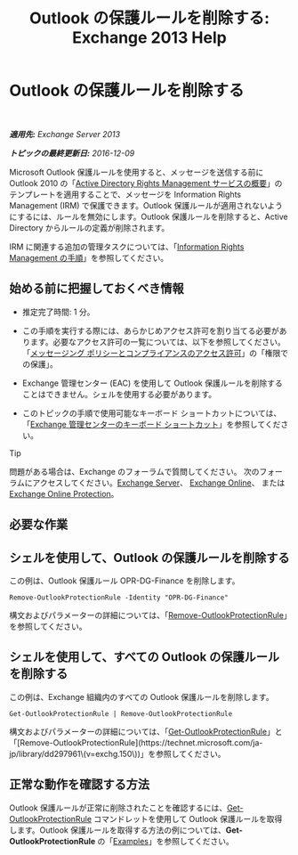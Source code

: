 ﻿---
title: 'Outlook の保護ルールを削除する: Exchange 2013 Help'
TOCTitle: Outlook の保護ルールを削除する
ms:assetid: 569fc3be-b269-43f5-8797-73ab0691e685
ms:mtpsurl: https://technet.microsoft.com/ja-jp/library/Ee633467(v=EXCHG.150)
ms:contentKeyID: 49896262
ms.date: 04/24/2018
mtps_version: v=EXCHG.150
ms.translationtype: HT
---

# Outlook の保護ルールを削除する

 

_**適用先:** Exchange Server 2013_

_**トピックの最終更新日:** 2016-12-09_

Microsoft Outlook 保護ルールを使用すると、メッセージを送信する前に Outlook 2010 の「[Active Directory Rights Management サービスの概要](https://technet.microsoft.com/ja-jp/library/hh831364.aspx)」のテンプレートを適用することで、メッセージを Information Rights Management (IRM) で保護できます。Outlook 保護ルールが適用されないようにするには、ルールを無効にします。Outlook 保護ルールを削除すると、Active Directory からルールの定義が削除されます。

IRM に関連する追加の管理タスクについては、「[Information Rights Management の手順](information-rights-management-procedures-exchange-2013-help.md)」を参照してください。

## 始める前に把握しておくべき情報

  - 推定完了時間: 1 分。

  - この手順を実行する際には、あらかじめアクセス許可を割り当てる必要があります。必要なアクセス許可の一覧については、以下を参照してください。「[メッセージング ポリシーとコンプライアンスのアクセス許可](messaging-policy-and-compliance-permissions-exchange-2013-help.md)」の「権限での保護」。

  - Exchange 管理センター (EAC) を使用して Outlook 保護ルールを削除することはできません。シェルを使用する必要があります。

  - このトピックの手順で使用可能なキーボード ショートカットについては、「[Exchange 管理センターのキーボード ショートカット](keyboard-shortcuts-in-the-exchange-admin-center-exchange-online-protection-help.md)」を参照してください。


> [!TIP]
> 問題がある場合は、Exchange のフォーラムで質問してください。 次のフォーラムにアクセスしてください。<A href="https://go.microsoft.com/fwlink/p/?linkid=60612">Exchange Server</A>、 <A href="https://go.microsoft.com/fwlink/p/?linkid=267542">Exchange Online</A>、 または <A href="https://go.microsoft.com/fwlink/p/?linkid=285351">Exchange Online Protection</A>。



## 必要な作業

## シェルを使用して、Outlook の保護ルールを削除する

この例は、Outlook 保護ルール OPR-DG-Finance を削除します。

    Remove-OutlookProtectionRule -Identity "OPR-DG-Finance"

構文およびパラメーターの詳細については、「[Remove-OutlookProtectionRule](https://technet.microsoft.com/ja-jp/library/dd297961\(v=exchg.150\))」を参照してください。

## シェルを使用して、すべての Outlook の保護ルールを削除する

この例は、Exchange 組織内のすべての Outlook 保護ルールを削除します。

    Get-OutlookProtectionRule | Remove-OutlookProtectionRule

構文およびパラメーターの詳細については、「[Get-OutlookProtectionRule](https://technet.microsoft.com/ja-jp/library/dd298004\(v=exchg.150\))」と「[Remove-OutlookProtectionRule](https://technet.microsoft.com/ja-jp/library/dd297961\(v=exchg.150\))」を参照してください。

## 正常な動作を確認する方法

Outlook 保護ルールが正常に削除されたことを確認するには、[Get-OutlookProtectionRule](https://technet.microsoft.com/ja-jp/library/dd298004\(v=exchg.150\)) コマンドレットを使用して Outlook 保護ルールを取得します。Outlook 保護ルールを取得する方法の例については、**Get-OutlookProtectionRule** の「[Examples](https://technet.microsoft.com/ja-jp/dd298004\(exchg.150\)#examples)」を参照してください。

